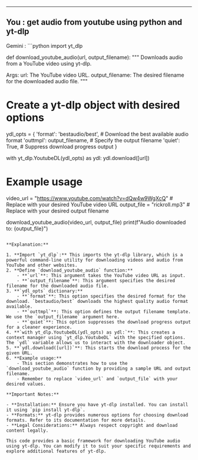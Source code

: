 ------------------------------------------------------------------------------------------------------------------------
You : get audio from youtube using python and yt-dlp
------------------------------------------------------------------------------------------------------------------------

Gemini :                      ```python
import yt_dlp

def download_youtube_audio(url, output_filename):
  """
  Downloads audio from a YouTube video using yt-dlp.

  Args:
    url: The YouTube video URL.
    output_filename: The desired filename for the downloaded audio file.
  """

  # Create a yt-dlp object with desired options
  ydl_opts = {
    'format': 'bestaudio/best',  # Download the best available audio format
    'outtmpl': output_filename,  # Specify the output filename
    'quiet': True,  # Suppress download progress output
  }

  with yt_dlp.YoutubeDL(ydl_opts) as ydl:
    ydl.download([url])

# Example usage
video_url = "https://www.youtube.com/watch?v=dQw4w9WgXcQ"  # Replace with your desired YouTube video URL
output_file = "rickroll.mp3"  # Replace with your desired output filename

download_youtube_audio(video_url, output_file)
print(f"Audio downloaded to: {output_file}")
```

**Explanation:**

1. **Import `yt_dlp`:** This imports the yt-dlp library, which is a powerful command-line utility for downloading videos and audio from YouTube and other websites.
2. **Define `download_youtube_audio` function:**
    - **`url`**: This argument takes the YouTube video URL as input.
    - **`output_filename`**: This argument specifies the desired filename for the downloaded audio file.
3. **`ydl_opts` dictionary:**
    - **`format`**: This option specifies the desired format for the download. `bestaudio/best` downloads the highest quality audio format available.
    - **`outtmpl`**: This option defines the output filename template. We use the `output_filename` argument here.
    - **`quiet`**: This option suppresses the download progress output for a cleaner experience.
4. **`with yt_dlp.YoutubeDL(ydl_opts) as ydl:`**: This creates a context manager using `yt_dlp.YoutubeDL` with the specified options. The `ydl` variable allows us to interact with the downloader object.
5. **`ydl.download([url])`**: This starts the download process for the given URL.
6. **Example usage:**
    - This section demonstrates how to use the `download_youtube_audio` function by providing a sample URL and output filename.
    - Remember to replace `video_url` and `output_file` with your desired values.

**Important Notes:**

- **Installation:** Ensure you have yt-dlp installed. You can install it using `pip install yt-dlp`.
- **Formats:** yt-dlp provides numerous options for choosing download formats. Refer to its documentation for more details.
- **Legal Considerations:** Always respect copyright and download content legally.

This code provides a basic framework for downloading YouTube audio using yt-dlp. You can modify it to suit your specific requirements and explore additional features of yt-dlp.